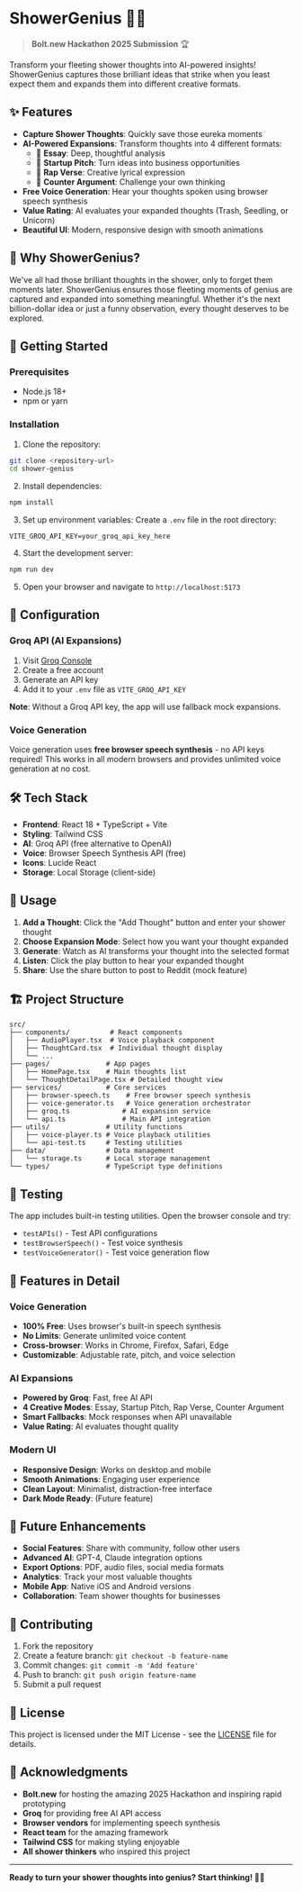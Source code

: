 # ShowerGenius 🚿💡

> **Bolt.new Hackathon 2025 Submission** 🏆

Transform your fleeting shower thoughts into AI-powered insights! ShowerGenius captures those brilliant ideas that strike when you least expect them and expands them into different creative formats.

## ✨ Features

- **Capture Shower Thoughts**: Quickly save those eureka moments
- **AI-Powered Expansions**: Transform thoughts into 4 different formats:
  - 📝 **Essay**: Deep, thoughtful analysis
  - 🚀 **Startup Pitch**: Turn ideas into business opportunities  
  - 🎵 **Rap Verse**: Creative lyrical expression
  - 🤔 **Counter Argument**: Challenge your own thinking
- **Free Voice Generation**: Hear your thoughts spoken using browser speech synthesis
- **Value Rating**: AI evaluates your expanded thoughts (Trash, Seedling, or Unicorn)
- **Beautiful UI**: Modern, responsive design with smooth animations

## 🎯 Why ShowerGenius?

We've all had those brilliant thoughts in the shower, only to forget them moments later. ShowerGenius ensures those fleeting moments of genius are captured and expanded into something meaningful. Whether it's the next billion-dollar idea or just a funny observation, every thought deserves to be explored.

## 🚀 Getting Started

### Prerequisites

- Node.js 18+ 
- npm or yarn

### Installation

1. Clone the repository:
```bash
git clone <repository-url>
cd shower-genius
```

2. Install dependencies:
```bash
npm install
```

3. Set up environment variables:
Create a `.env` file in the root directory:
```env
VITE_GROQ_API_KEY=your_groq_api_key_here
```

4. Start the development server:
```bash
npm run dev
```

5. Open your browser and navigate to `http://localhost:5173`

## 🔧 Configuration

### Groq API (AI Expansions)
1. Visit [Groq Console](https://console.groq.com)
2. Create a free account
3. Generate an API key
4. Add it to your `.env` file as `VITE_GROQ_API_KEY`

**Note**: Without a Groq API key, the app will use fallback mock expansions.

### Voice Generation
Voice generation uses **free browser speech synthesis** - no API keys required! This works in all modern browsers and provides unlimited voice generation at no cost.

## 🛠️ Tech Stack

- **Frontend**: React 18 + TypeScript + Vite
- **Styling**: Tailwind CSS
- **AI**: Groq API (free alternative to OpenAI)
- **Voice**: Browser Speech Synthesis API (free)
- **Icons**: Lucide React
- **Storage**: Local Storage (client-side)

## 📱 Usage

1. **Add a Thought**: Click the "Add Thought" button and enter your shower thought
2. **Choose Expansion Mode**: Select how you want your thought expanded
3. **Generate**: Watch as AI transforms your thought into the selected format
4. **Listen**: Click the play button to hear your expanded thought
5. **Share**: Use the share button to post to Reddit (mock feature)

## 🏗️ Project Structure

```
src/
├── components/          # React components
│   ├── AudioPlayer.tsx  # Voice playback component
│   ├── ThoughtCard.tsx  # Individual thought display
│   └── ...
├── pages/              # App pages
│   ├── HomePage.tsx    # Main thoughts list
│   └── ThoughtDetailPage.tsx # Detailed thought view
├── services/           # Core services
│   ├── browser-speech.ts    # Free browser speech synthesis
│   ├── voice-generator.ts   # Voice generation orchestrator
│   ├── groq.ts             # AI expansion service
│   └── api.ts              # Main API integration
├── utils/              # Utility functions
│   ├── voice-player.ts # Voice playback utilities
│   └── api-test.ts     # Testing utilities
├── data/               # Data management
│   └── storage.ts      # Local storage management
└── types/              # TypeScript type definitions
```

## 🧪 Testing

The app includes built-in testing utilities. Open the browser console and try:

- `testAPIs()` - Test API configurations
- `testBrowserSpeech()` - Test voice synthesis
- `testVoiceGenerator()` - Test voice generation flow

## 🎨 Features in Detail

### Voice Generation
- **100% Free**: Uses browser's built-in speech synthesis
- **No Limits**: Generate unlimited voice content
- **Cross-browser**: Works in Chrome, Firefox, Safari, Edge
- **Customizable**: Adjustable rate, pitch, and voice selection

### AI Expansions
- **Powered by Groq**: Fast, free AI API
- **4 Creative Modes**: Essay, Startup Pitch, Rap Verse, Counter Argument
- **Smart Fallbacks**: Mock responses when API unavailable
- **Value Rating**: AI evaluates thought quality

### Modern UI
- **Responsive Design**: Works on desktop and mobile
- **Smooth Animations**: Engaging user experience  
- **Clean Layout**: Minimalist, distraction-free interface
- **Dark Mode Ready**: (Future feature)

## 🔮 Future Enhancements

- **Social Features**: Share with community, follow other users
- **Advanced AI**: GPT-4, Claude integration options
- **Export Options**: PDF, audio files, social media formats
- **Analytics**: Track your most valuable thoughts
- **Mobile App**: Native iOS and Android versions
- **Collaboration**: Team shower thoughts for businesses

## 🤝 Contributing

1. Fork the repository
2. Create a feature branch: `git checkout -b feature-name`
3. Commit changes: `git commit -m 'Add feature'`
4. Push to branch: `git push origin feature-name`
5. Submit a pull request

## 📄 License

This project is licensed under the MIT License - see the [LICENSE](LICENSE) file for details.

## 🙏 Acknowledgments

- **Bolt.new** for hosting the amazing 2025 Hackathon and inspiring rapid prototyping
- **Groq** for providing free AI API access
- **Browser vendors** for implementing speech synthesis
- **React team** for the amazing framework
- **Tailwind CSS** for making styling enjoyable
- **All shower thinkers** who inspired this project

---

**Ready to turn your shower thoughts into genius? Start thinking! 🚿✨** 